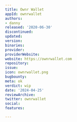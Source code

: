 ```yaml
---
title: Ownr Wallet
appId: ownrwallet
authors:
- danny
released: '2020-06-30'
discontinued: 
updated: 
version: 
binaries: 
provider: 
providerWebsite: 
website: https://ownrwallet.com
repository: 
issue: 
icon: ownrwallet.png
bugbounty: 
meta: ok
verdict: wip
date: '2024-04-25'
reviewArchive: 
twitter: ownrwallet
social: 
features: 

---
```


